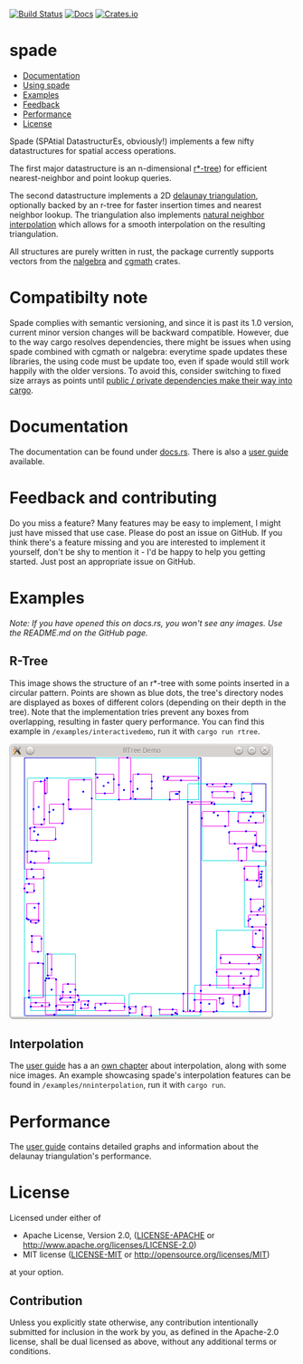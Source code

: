 [![Build Status](https://travis-ci.org/Stoeoef/spade.svg?branch=master)](https://travis-ci.org/Stoeoef/spade)
[![Docs](https://docs.rs/spade/badge.svg)](https://docs.rs/spade/)
[![Crates.io](https://img.shields.io/crates/v/spade.svg)](https://crates.io/crates/spade)
# spade

 * [Documentation](https://docs.rs/spade/)
 * [Using spade](#using-spade)
 * [Examples](#examples)
 * [Feedback](#feedback)
 * [Performance](#performance)
 * [License](#license)

Spade (SPAtial DatastructurEs, obviously!) implements a few nifty datastructures for spatial access operations.

The first major datastructure is an n-dimensional [r*-tree](https://en.wikipedia.org/wiki/R*_tree)) for efficient nearest-neighbor and point lookup queries.

The second datastructure implements a 2D [delaunay triangulation](https://en.wikipedia.org/wiki/Delaunay_triangulation), optionally backed by an r-tree for faster insertion times and nearest neighbor lookup.
The triangulation also implements [natural neighbor interpolation](https://en.wikipedia.org/wiki/Natural_neighbor) which allows for a smooth interpolation on the resulting triangulation.

All structures are purely written in rust, the package currently supports vectors from the [nalgebra](http://nalgebra.org/) and [cgmath](https://github.com/brendanzab/cgmath) crates.

# Compatibilty note
Spade complies with semantic versioning, and since it is past its 1.0 version, current minor version changes will be backward compatible. However, due to the way cargo resolves dependencies, there might be issues when using spade combined with cgmath or nalgebra: everytime spade updates these libraries, the using code must be update too, even if spade would still work happily with the older versions. To avoid this, consider switching to fixed size arrays as points until [public / private dependencies make their way into cargo](https://github.com/rust-lang/rust/issues/44663).

# Documentation
The documentation can be found under [docs.rs](https://docs.rs/spade/).
There is also a [user guide](https://stoeoef.gitbooks.io/spade-user-manual/content/) available.

# Feedback and contributing
Do you miss a feature? Many features may be easy to implement, I might just have missed that use case. Please do post an issue on GitHub. If you think there's a feature missing and you are interested to implement it yourself, don't be shy to mention it - I'd be happy to help you getting started. Just post an appropriate issue on GitHub.

# Examples
_Note: If you have opened this on docs.rs, you won't see any images. Use the README.md on the GitHub page._
## R-Tree
This image shows the structure of an r*-tree with some points inserted in a circular pattern.
Points are shown as blue dots, the tree's directory nodes are displayed as boxes of different colors (depending on their depth in the tree).
Note that the implementation tries prevent any boxes from overlapping, resulting in faster query performance. You can find this example in `/examples/interactivedemo`, run it with `cargo run rtree`.

![An example R-Tree with a few inserted points](/images/rtree_demo.png?raw=true)

## Interpolation
The [user guide](https://stoeoef.gitbooks.io/spade-user-manual/) has a an [own chapter](https://stoeoef.gitbooks.io/spade-user-manual/content/interpolation.html) about interpolation, along with some nice images.
An example showcasing spade's interpolation features can be found in `/examples/nninterpolation`, run it with `cargo run`.

# Performance
The [user guide](https://stoeoef.gitbooks.io/spade-user-manual/content/triangulation-performance.html) contains detailed graphs and information about the delaunay triangulation's performance.

# License

Licensed under either of

 * Apache License, Version 2.0, ([LICENSE-APACHE](LICENSE-APACHE) or http://www.apache.org/licenses/LICENSE-2.0)
 * MIT license ([LICENSE-MIT](LICENSE-MIT) or http://opensource.org/licenses/MIT)

at your option.

## Contribution

Unless you explicitly state otherwise, any contribution intentionally
submitted for inclusion in the work by you, as defined in the Apache-2.0
license, shall be dual licensed as above, without any additional terms or
conditions.
